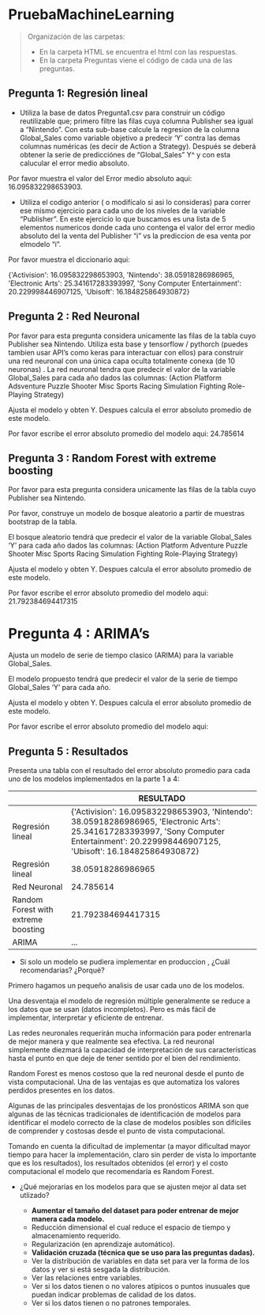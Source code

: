 # PruebaMachineLearning

> Organización de las carpetas:
> * En la carpeta HTML se encuentra el html con las respuestas.
> * En la carpeta Preguntas viene el código de cada una de las preguntas.
## Pregunta 1: Regresión lineal
* Utiliza la base de datos Pregunta1.csv para construir un código reutilizable que; primero filtre las filas cuya columna Publisher sea igual a “Nintendo”. Con esta sub-base calcule la regresion de la columna Global_Sales como variable objetivo a predecir ‘Y’ contra las demas columnas numéricas (es decir de Action a Strategy). Después se deberá obtener la serie de predicciónes de “Global_Sales” Y^ y con esta calucular el error medio absoluto.

Por favor muestra el valor del Error medio absoluto aqui: 16.095832298653903.

* Utiliza el codigo anterior ( o modifícalo si asi lo consideras) para correr ese mismo ejercicio para cada uno de los niveles de la variable “Publisher”. En este ejercicio lo que buscamos es una lista de 5 elementos numericos donde cada uno contenga el valor del error medio absoluto del la venta del Publisher “i” vs la prediccion de esa venta por elmodelo “i”.

Por favor muestra el diccionario aqui: 

{'Activision': 16.095832298653903, 
'Nintendo': 38.05918286986965, 
'Electronic Arts': 25.341617283393997, 
'Sony Computer Entertainment': 20.229998446907125, 
'Ubisoft': 16.184825864930872}

## Pregunta 2 : Red Neuronal
Por favor para esta pregunta considera unicamente las filas de la tabla cuyo Publisher sea Nintendo.
Utiliza esta base y tensorflow / pythorch (puedes tambien usar API’s como keras para interactuar con ellos) para construir una red neuronal con una única capa oculta totalmente conexa (de 10 neuronas) . La red neuronal tendra que predecir el valor de la variable Global_Sales para cada año dados las columnas: (Action Platform Adsventure Puzzle Shooter Misc Sports Racing Simulation Fighting Role-Playing Strategy)

Ajusta el modelo y obten Y. Despues calcula el error absoluto promedio de este modelo.

Por favor escribe el error absoluto promedio del modelo aqui: 24.785614

## Pregunta 3 : Random Forest with extreme boosting
Por favor para esta pregunta considera unicamente las filas de la tabla cuyo Publisher sea Nintendo.

Por favor, construye un modelo de bosque aleatorio a partir de muestras bootstrap de la tabla.

El bosque aleatorio tendrá que predecir el valor de la variable Global_Sales ‘Y’ para cada año dados las columnas: (Action Platform Adventure Puzzle Shooter Misc Sports Racing Simulation Fighting Role-Playing Strategy)

Ajusta el modelo y obten Y. Despues calcula el error absoluto promedio de este modelo.

Por favor escribe el error absoluto promedio del modelo aqui: 21.792384694417315

# Pregunta 4 : ARIMA’s

Ajusta un modelo de serie de tiempo clasico (ARIMA) para la variable Global_Sales.

El modelo propuesto tendrá que predecir el valor de la serie de tiempo Global_Sales ‘Y’ para cada año.

Ajusta el modelo y obten Y. Despues calcula el error absoluto promedio de este modelo.

Por favor escribe el error absoluto promedio del modelo aqui:

## Pregunta 5 : Resultados

Presenta una tabla con el resultado del error absoluto promedio para cada uno de los modelos implementados en la parte 1 a 4:

|                                     |	  RESULTADO	  |
|-------------------------------------|---------------|
|           Regresión lineal          |	{'Activision': 16.095832298653903, 'Nintendo': 38.05918286986965, 'Electronic Arts': 25.341617283393997, 'Sony Computer Entertainment': 20.229998446907125, 'Ubisoft': 16.184825864930872} |
|           Regresión lineal          |	38.05918286986965 |
|             Red Neuronal            | 24.785614 |
| Random Forest with extreme boosting | 21.792384694417315 |
|                ARIMA                | ... |

* Si solo un modelo se pudiera implementar en produccion , ¿Cuál recomendarias? ¿Porqué?

Primero hagamos un pequeño analisis de usar cada uno de los modelos.

Una desventaja el modelo de regresión múltiple generalmente se reduce a los datos que se usan (datos incompletos). Pero es más fácil de implementar, interpretar y eficiente de entrenar.

Las redes neuronales requerirán mucha información para poder entrenarla de mejor manera y que realmente sea efectiva. La red neuronal simplemente diezmará la capacidad de interpretación de sus características hasta el punto en que deje de tener sentido por el bien del rendimiento.

Random Forest es menos costoso que la red neuronal desde el punto de vista computacional. Una de las ventajas es que automatiza los valores perdidos presentes en los datos. 

Algunas de las principales desventajas de los pronósticos ARIMA son que algunas de las técnicas tradicionales de identificación de modelos para identificar el modelo correcto de la clase de modelos posibles son difíciles de comprender y costosas desde el punto de vista computacional.

Tomando en cuenta la dificultad de implementar (a mayor dificultad mayor tiempo para hacer la implementación, claro sin perder de vista lo importante que es los resultados), los resultados obtenidos (el error) y el costo computacional el modelo que recomendaría es Random Forest.

* ¿Qué mejorarías en los modelos para que se ajusten mejor al data set utlizado?
  
   * **Aumentar el tamaño del dataset para poder entrenar de mejor manera cada modelo.**
   * Reducción dimensional el cual reduce el espacio de tiempo y almacenamiento requerido.
   * Regularización (en aprendizaje automático).
   * **Validación cruzada (técnica que se uso para las preguntas dadas).**
   * Ver la distribución de variables en data set para ver la forma de los datos y ver si está sesgada la distribución.
   * Ver las relaciones entre variables.
   * Ver si los datos tienen o no valores atípicos o puntos inusuales que puedan indicar problemas de calidad de los datos.
   * Ver si los datos tienen o no patrones temporales.
   
